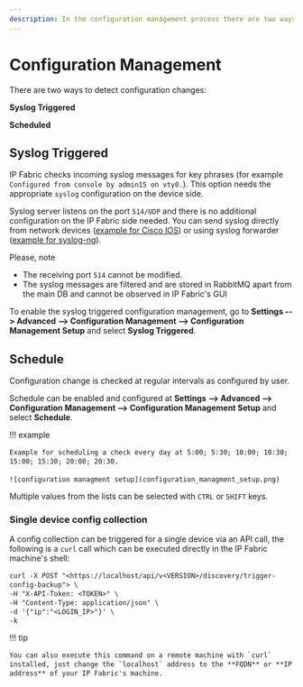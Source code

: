 ```yaml
---
description: In the configuration management process there are two ways to detect configuration changes that are described in this step.
---
```


# Configuration Management

There are two ways to detect configuration changes:

**Syslog Triggered**

**Scheduled**

## Syslog Triggered

IP Fabric checks incoming syslog messages for key phrases (for example `Configured from console by admin15 on vty0.`). This option needs the appropriate `syslog` configuration on the device side.

Syslog server listens on the port `514/UDP` and there is no additional configuration on the IP Fabric side needed. You can send syslog directly from network devices ([example for Cisco IOS](https://community.cisco.com/t5/network-architecture-documents/how-to-configure-logging-in-cisco-ios/tac-p/3132436))
or using syslog forwarder ([example for syslog-ng](https://support.symantec.com/en_US/article.TECH92854.html)).

Please, note

- The receiving port `514` cannot be modified.
- The syslog messages are filtered and are stored in RabbitMQ apart from the main DB and cannot be observed in IP Fabric's GUI

To enable the syslog triggered configuration management, go to **Settings --> Advanced --> Configuration  Management --> Configuration Management Setup** and select **Syslog Triggered**.

## Schedule

Configuration change is checked at regular intervals as configured by user.

Schedule can be enabled and configured at **Settings --> Advanced --> Configuration Management --> Configuration Management Setup** and select **Schedule**.

!!! example

    Example for scheduling a check every day at 5:00; 5:30; 10:00; 10:30; 15:00; 15:30; 20:00; 20:30.

    ![configuration managment setup](configuration_managment_setup.png)

Multiple values from the lists can be selected with `CTRL` or `SHIFT` keys.

### Single device config collection

A config collection can be triggered for a single device via an API call, the following is a `curl` call which can be executed directly in the IP Fabric machine's shell:

```shell
curl -X POST "<https://localhost/api/v<VERSION>/discovery/trigger-config-backup"> \
-H "X-API-Token: <TOKEN>" \
-H "Content-Type: application/json" \
-d '{"ip":"<LOGIN_IP>"}' \
-k
```

!!! tip

    You can also execute this command on a remote machine with `curl` installed, just change the `localhost` address to the **FQDN** or **IP address** of your IP Fabric's machine.
